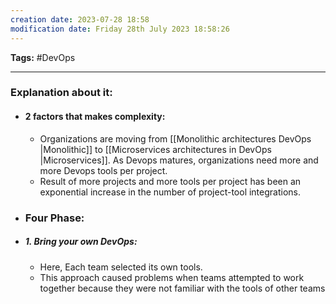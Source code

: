 ```yaml
---
creation date: 2023-07-28 18:58
modification date: Friday 28th July 2023 18:58:26
---
```


**Tags:** #DevOps 

--------------------------------------

### Explanation about it:

* #### 2 factors that makes complexity:
	* Organizations are moving from [[Monolithic architectures DevOps |Monolithic]] to [[Microservices architectures in DevOps |Microservices]]. As Devops matures, organizations need more and more Devops tools per project.
	* Result of more projects and more tools per project has been an exponential increase in the number of project-tool integrations.

* ### Four Phase:
* ##### 1. Bring your own DevOps:
	* Here, Each team selected its own tools.
	* This approach caused problems when teams attempted to work together because they were not familiar with the tools of other teams

